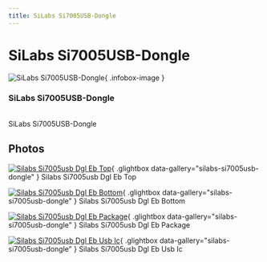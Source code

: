 ```yaml
---
title: SiLabs Si7005USB-Dongle
---
```


# SiLabs Si7005USB-Dongle

<div class="infobox" markdown>

![SiLabs Si7005USB-Dongle](./img/Silabs_si7005usb_dgl_eb_top.jpg){ .infobox-image }

### SiLabs Si7005USB-Dongle

| | |
|---|---|

</div>

[](./img/Silabs_si7005usb_dgl_eb_top.jpg)  [](./img/Silabs_si7005usb_dgl_eb_top.jpg)SiLabs Si7005USB-Dongle

## Photos

<div class="photo-grid" markdown>

[![Silabs Si7005usb Dgl Eb Top](./img/Silabs_si7005usb_dgl_eb_top.jpg)](./img/Silabs_si7005usb_dgl_eb_top.jpg "Silabs Si7005usb Dgl Eb Top"){ .glightbox data-gallery="silabs-si7005usb-dongle" }
<span class="caption">Silabs Si7005usb Dgl Eb Top</span>

[![Silabs Si7005usb Dgl Eb Bottom](./img/Silabs_si7005usb_dgl_eb_bottom.jpg)](./img/Silabs_si7005usb_dgl_eb_bottom.jpg "Silabs Si7005usb Dgl Eb Bottom"){ .glightbox data-gallery="silabs-si7005usb-dongle" }
<span class="caption">Silabs Si7005usb Dgl Eb Bottom</span>

[![Silabs Si7005usb Dgl Eb Package](./img/Silabs_si7005usb_dgl_eb_package.jpg)](./img/Silabs_si7005usb_dgl_eb_package.jpg "Silabs Si7005usb Dgl Eb Package"){ .glightbox data-gallery="silabs-si7005usb-dongle" }
<span class="caption">Silabs Si7005usb Dgl Eb Package</span>

[![Silabs Si7005usb Dgl Eb Usb Ic](./img/Silabs_si7005usb_dgl_eb_usb_ic.jpg)](./img/Silabs_si7005usb_dgl_eb_usb_ic.jpg "Silabs Si7005usb Dgl Eb Usb Ic"){ .glightbox data-gallery="silabs-si7005usb-dongle" }
<span class="caption">Silabs Si7005usb Dgl Eb Usb Ic</span>

</div>
